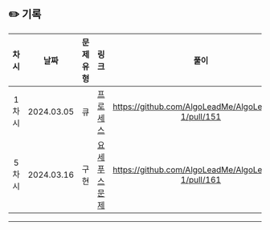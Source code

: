 ## ✏️ 기록

| 차시  |    날짜    | 문제유형 |                                    링크                                     |                        풀이                         |
| :---: | :--------: | :------: | :-------------------------------------------------------------------------: | :-------------------------------------------------: |
| 1차시 | 2024.03.05 |    큐    | [프로세스](https://school.programmers.co.kr/learn/courses/30/lessons/42587) | https://github.com/AlgoLeadMe/AlgoLeadMe-1/pull/151 |
| 5차시 | 2024.03.16 |   구현   |            [요세푸스 문제](https://www.acmicpc.net/problem/1158)            | https://github.com/AlgoLeadMe/AlgoLeadMe-1/pull/161 |

---
